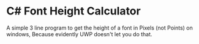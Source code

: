 # C# Font Height Calculator
A simple 3 line program to get the height of a font in Pixels (not Points) on windows, Because evidently UWP doesn't let you do that.
